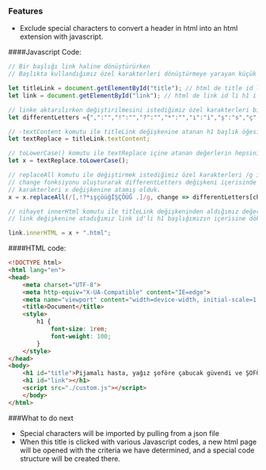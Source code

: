 ### Features

- Exclude special characters to convert a header in html into an html extension with javascript.


####Javascript Code:
```javascript
// Bir başlığı link haline dönüştürürken
// Başlıkta kullandığımız özel karakterleri dönüştürmeye yarayan küçük bir kod yapısı 

let titleLink = document.getElementById("title"); // html de title id li h1 i seçtik
let link = document.getElementById("link"); // html de link id li h1 i seçtik

// linke aktarılırken değiştirilmesini istediğimiz özel karakterleri bir değişkene atadık.
let differentLetters ={",":"","!":"","?":"","*":"","ı":"i","ş":"s","ç":"c","ö":"o","ü":"u","ğ":"g","İ":"i","Ş":"s","Ç":"c","Ö":"o","Ü":"u","Ğ":"g"," ":"-",".":""}; 

// -textContent komutu ile titleLink değişkenine atanan h1 başlık öğesinin içerisindeki metni seçtik
let textReplace = titleLink.textContent;

// toLowerCase() komutu ile textReplace içine atanan değerlerin hepsini küçük karflere dönüştürdük.
let x = textReplace.toLowerCase();

// replaceAll komutu ile değiştirmek istediğimiz özel karakterleri /g ile global olarak işaretledik.
// change fonksiyonu oluşturarak differentLetters değişkeni içerisinde özel karakterlere karşılık gelmesini istediğimiz
// karakterleri x değişkenine atamış olduk.
x = x.replaceAll(/[,!?*ışçöüğİŞÇÖÜĞ .]/g, change => differentLetters[change]);

// nihayet innerHtml komutu ile titleLink değişkeninden aldığımız değeri
// link değişkenine atadığımız link id'li h1 başlığımızın içerisine dökümanda yazdırdık.

link.innerHTML = x + ".html";
```

####HTML code:

```html
<!DOCTYPE html>
<html lang="en">
<head>
    <meta charset="UTF-8">
    <meta http-equiv="X-UA-Compatible" content="IE=edge">
    <meta name="viewport" content="width=device-width, initial-scale=1.0">
    <title>Document</title>
    <style>
        h1 {
            font-size: 1rem;
            font-weight: 100;
        }
    </style>
</head>
<body>
    <h1 id="title">Pijamalı hasta, yağız şoföre çabucak güvendi ve ŞOFÖR ONA İHANET ETTİ.</h1>
    <h1 id="link"></h1>
    <script src="./custom.js"></script>
    </body>
</html>
```
###What to do next

- Special characters will be imported by pulling from a json file
- When this title is clicked with various Javascript codes, a new html page will be opened with the criteria we have determined, and a special code structure will be created there.


